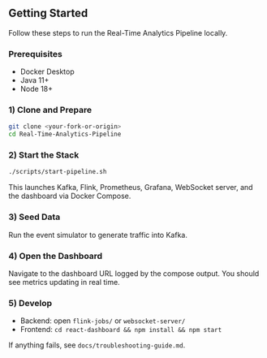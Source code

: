 ## Getting Started

Follow these steps to run the Real-Time Analytics Pipeline locally.

### Prerequisites
- Docker Desktop
- Java 11+
- Node 18+

### 1) Clone and Prepare
```bash
git clone <your-fork-or-origin>
cd Real-Time-Analytics-Pipeline
```

### 2) Start the Stack
```bash
./scripts/start-pipeline.sh
```
This launches Kafka, Flink, Prometheus, Grafana, WebSocket server, and the dashboard via Docker Compose.

### 3) Seed Data
Run the event simulator to generate traffic into Kafka.

### 4) Open the Dashboard
Navigate to the dashboard URL logged by the compose output. You should see metrics updating in real time.

### 5) Develop
- Backend: open `flink-jobs/` or `websocket-server/`
- Frontend: `cd react-dashboard && npm install && npm start`

If anything fails, see `docs/troubleshooting-guide.md`.


